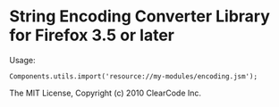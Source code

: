 # String Encoding Converter Library for Firefox 3.5 or later

Usage:

    Components.utils.import('resource://my-modules/encoding.jsm');

The MIT License, Copyright (c) 2010 ClearCode Inc.
